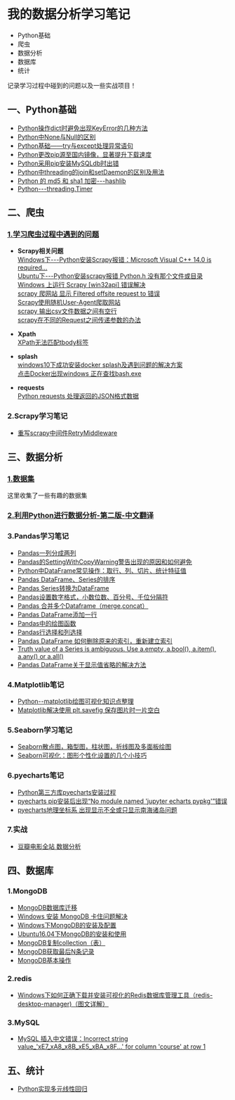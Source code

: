 # 我的数据分析学习笔记
- Python基础
- 爬虫
- 数据分析
- 数据库
- 统计

记录学习过程中碰到的问题以及一些实战项目！

## 一、Python基础
- [Python操作dict时避免出现KeyError的几种方法](https://github.com/dta0502/data-analysis/blob/master/Python%E5%9F%BA%E7%A1%80/Python_%E6%93%8D%E4%BD%9Cdict%E6%97%B6%E9%81%BF%E5%85%8D%E5%87%BA%E7%8E%B0KeyError%E7%9A%84%E5%87%A0%E7%A7%8D%E6%96%B9%E6%B3%95.md)
- [Python中None与Null的区别](https://github.com/dta0502/data-analysis/blob/master/Python%E5%9F%BA%E7%A1%80/Python%E4%B8%ADNone%E4%B8%8ENull%E7%9A%84%E5%8C%BA%E5%88%AB.md)
- [Python基础——try与except处理异常语句](https://github.com/dta0502/data-analysis/blob/master/Python%E5%9F%BA%E7%A1%80/Python%E5%9F%BA%E7%A1%80%E2%80%94%E2%80%94try%E4%B8%8Eexcept%E5%A4%84%E7%90%86%E5%BC%82%E5%B8%B8%E8%AF%AD%E5%8F%A5.md)
- [Python更改pip源至国内镜像，显著提升下载速度](https://github.com/dta0502/data-analysis/blob/master/Python%E5%9F%BA%E7%A1%80/Python%E6%9B%B4%E6%94%B9pip%E6%BA%90%E8%87%B3%E5%9B%BD%E5%86%85%E9%95%9C%E5%83%8F%EF%BC%8C%E6%98%BE%E8%91%97%E6%8F%90%E5%8D%87%E4%B8%8B%E8%BD%BD%E9%80%9F%E5%BA%A6.md)
- [Python采用pip安装MySQLdb时出错](https://github.com/dta0502/data-analysis/blob/master/Python%E5%9F%BA%E7%A1%80/Python%E9%87%87%E7%94%A8pip%E5%AE%89%E8%A3%85MySQLdb%E6%97%B6%E5%87%BA%E9%94%99.md)
- [Python中threading的join和setDaemon的区别及用法](https://github.com/dta0502/data-analysis/blob/master/Python%E5%9F%BA%E7%A1%80/Python%E4%B8%ADthreading%E7%9A%84join%E5%92%8CsetDaemon%E7%9A%84%E5%8C%BA%E5%88%AB%E5%8F%8A%E7%94%A8%E6%B3%95.md)
- [Python 的 md5 和 sha1 加密---hashlib](https://github.com/dta0502/data-analysis/blob/master/Python%E5%9F%BA%E7%A1%80/Python%20%E7%9A%84%20md5%20%E5%92%8C%20sha1%20%E5%8A%A0%E5%AF%86---hashlib.md)
- [Python---threading.Timer](https://github.com/dta0502/data-analysis/blob/master/Python%E5%9F%BA%E7%A1%80/Python---threading.Timer.md)





## 二、爬虫
### [1.学习爬虫过程中遇到的问题](https://github.com/dta0502/data-analysis/tree/master/%E7%88%AC%E8%99%AB/%E9%97%AE%E9%A2%98)
- **Scrapy相关问题**\
[Windows下---Python安装Scrapy报错：Microsoft Visual C++ 14.0 is required...](https://github.com/dta0502/data-analysis/blob/master/%E7%88%AC%E8%99%AB/%E9%97%AE%E9%A2%98/Python%E5%AE%89%E8%A3%85Scrapy%E6%8A%A5%E9%94%99%EF%BC%9AMicrosoft%20Visual%20C%2B%2B%2014.0%20is%20required....md)\
[Ubuntu下---Python安装scrapy报错 Python.h 没有那个文件或目录](https://github.com/dta0502/data-analysis/blob/master/%E7%88%AC%E8%99%AB/%E9%97%AE%E9%A2%98/Python%E5%AE%89%E8%A3%85scrapy%E6%8A%A5%E9%94%99%20Python.h%20%E6%B2%A1%E6%9C%89%E9%82%A3%E4%B8%AA%E6%96%87%E4%BB%B6%E6%88%96%E7%9B%AE%E5%BD%95.md)\
[Windows 上运行 Scrapy [win32api] 错误解决](https://github.com/dta0502/data-analysis/blob/master/%E7%88%AC%E8%99%AB/%E9%97%AE%E9%A2%98/Windows%20%E4%B8%8A%E8%BF%90%E8%A1%8C%20Scrapy%20%5Bwin32api%5D%20%E9%94%99%E8%AF%AF%E8%A7%A3%E5%86%B3.md)\
[scrapy 爬网站 显示 Filtered offsite request to 错误](https://github.com/dta0502/data-analysis/blob/master/%E7%88%AC%E8%99%AB/%E9%97%AE%E9%A2%98/scrapy%20%E7%88%AC%E7%BD%91%E7%AB%99%20%E6%98%BE%E7%A4%BA%20Filtered%20offsite%20request%20to%20%E9%94%99%E8%AF%AF.md)\
[Scrapy使用随机User-Agent爬取网站](https://github.com/dta0502/data-analysis/blob/master/%E7%88%AC%E8%99%AB/%E9%97%AE%E9%A2%98/Scrapy%E4%BD%BF%E7%94%A8%E9%9A%8F%E6%9C%BAUser-Agent%E7%88%AC%E5%8F%96%E7%BD%91%E7%AB%99.md)\
[scrapy 输出csv文件数据之间有空行](https://github.com/dta0502/data-analysis/blob/master/%E7%88%AC%E8%99%AB/%E9%97%AE%E9%A2%98/scrapy%20%E8%BE%93%E5%87%BAcsv%E6%96%87%E4%BB%B6%E6%95%B0%E6%8D%AE%E4%B9%8B%E9%97%B4%E6%9C%89%E7%A9%BA%E8%A1%8C.md)\
[scrapy在不同的Request之间传递参数的办法](https://github.com/dta0502/data-analysis/blob/master/%E7%88%AC%E8%99%AB/%E9%97%AE%E9%A2%98/scrapy%E5%9C%A8%E4%B8%8D%E5%90%8C%E7%9A%84Request%E4%B9%8B%E9%97%B4%E4%BC%A0%E9%80%92%E5%8F%82%E6%95%B0%E7%9A%84%E5%8A%9E%E6%B3%95.md)

- **Xpath**\
[XPath无法匹配tbody标签](https://github.com/dta0502/data-analysis/blob/master/%E7%88%AC%E8%99%AB/%E9%97%AE%E9%A2%98/XPath%E6%97%A0%E6%B3%95%E5%8C%B9%E9%85%8Dtbody%E6%A0%87%E7%AD%BE.md)

- **splash**\
[windows10下成功安装docker splash及遇到问题的解决方案](https://github.com/dta0502/data-analysis/blob/master/%E7%88%AC%E8%99%AB/%E9%97%AE%E9%A2%98/windows10%E4%B8%8B%E6%88%90%E5%8A%9F%E5%AE%89%E8%A3%85docker%20splash%E5%8F%8A%E9%81%87%E5%88%B0%E9%97%AE%E9%A2%98%E7%9A%84%E8%A7%A3%E5%86%B3%E6%96%B9%E6%A1%88.md)\
[点击Docker出现windows 正在查找bash.exe](https://github.com/dta0502/data-analysis/blob/master/%E7%88%AC%E8%99%AB/%E9%97%AE%E9%A2%98/%E7%82%B9%E5%87%BBDocker%E5%87%BA%E7%8E%B0windows%20%E6%AD%A3%E5%9C%A8%E6%9F%A5%E6%89%BEbash.exe.md)

- **requests**\
[Python requests 处理返回的JSON格式数据](https://github.com/dta0502/data-analysis/blob/master/%E7%88%AC%E8%99%AB/%E9%97%AE%E9%A2%98/Python%20requests%20%E5%A4%84%E7%90%86%E8%BF%94%E5%9B%9E%E7%9A%84JSON%E6%A0%BC%E5%BC%8F%E6%95%B0%E6%8D%AE.md)


### 2.Scrapy学习笔记
- [重写scrapy中间件RetryMiddleware](https://github.com/dta0502/data-analysis/blob/master/%E7%88%AC%E8%99%AB/Scrapy%E7%AC%94%E8%AE%B0/%E9%87%8D%E5%86%99scrapy%E4%B8%AD%E9%97%B4%E4%BB%B6%E4%B9%8BRetryMiddleware.md)






## 三、数据分析
### [1.数据集](https://github.com/dta0502/data-analysis/tree/master/%E6%95%B0%E6%8D%AE%E5%88%86%E6%9E%90/%E6%95%B0%E6%8D%AE%E9%9B%86)
这里收集了一些有趣的数据集

### [2.利用Python进行数据分析-第二版-中文翻译](https://github.com/dta0502/data-analysis/tree/master/%E6%95%B0%E6%8D%AE%E5%88%86%E6%9E%90/%E5%88%A9%E7%94%A8Python%E8%BF%9B%E8%A1%8C%E6%95%B0%E6%8D%AE%E5%88%86%E6%9E%90%20%E7%AC%AC%E4%BA%8C%E7%89%88%20%E4%B8%AD%E6%96%87%E7%BF%BB%E8%AF%91)

### 3.Pandas学习笔记
- [Pandas一列分成两列](https://github.com/dta0502/data-analysis/blob/master/%E6%95%B0%E6%8D%AE%E5%88%86%E6%9E%90/Pandas%E5%AD%A6%E4%B9%A0%E7%AC%94%E8%AE%B0/Pandas%E4%B8%80%E5%88%97%E5%88%86%E6%88%90%E4%B8%A4%E5%88%97.md)
- [Pandas的SettingWithCopyWarning警告出现的原因和如何避免](https://github.com/dta0502/data-analysis/blob/master/%E6%95%B0%E6%8D%AE%E5%88%86%E6%9E%90/Pandas%E5%AD%A6%E4%B9%A0%E7%AC%94%E8%AE%B0/Pandas%E7%9A%84SettingWithCopyWarning%E8%AD%A6%E5%91%8A%E5%87%BA%E7%8E%B0%E7%9A%84%E5%8E%9F%E5%9B%A0%E5%92%8C%E5%A6%82%E4%BD%95%E9%81%BF%E5%85%8D.md)
- [Python中DataFrame常见操作：取行、列、切片、统计特征值](https://github.com/dta0502/data-analysis/blob/master/%E6%95%B0%E6%8D%AE%E5%88%86%E6%9E%90/Pandas%E5%AD%A6%E4%B9%A0%E7%AC%94%E8%AE%B0/Python%E4%B8%ADDataFrame%E5%B8%B8%E8%A7%81%E6%93%8D%E4%BD%9C%EF%BC%9A%E5%8F%96%E8%A1%8C%E3%80%81%E5%88%97%E3%80%81%E5%88%87%E7%89%87%E3%80%81%E7%BB%9F%E8%AE%A1%E7%89%B9%E5%BE%81%E5%80%BC.md)
- [Pandas DataFrame、Series的排序](https://github.com/dta0502/data-analysis/blob/master/%E6%95%B0%E6%8D%AE%E5%88%86%E6%9E%90/Pandas%E5%AD%A6%E4%B9%A0%E7%AC%94%E8%AE%B0/Pandas%20DataFrame%E3%80%81Series%E7%9A%84%E6%8E%92%E5%BA%8F.md)
- [Pandas Series转换为DataFrame](https://github.com/dta0502/data-analysis/blob/master/%E6%95%B0%E6%8D%AE%E5%88%86%E6%9E%90/Pandas%E5%AD%A6%E4%B9%A0%E7%AC%94%E8%AE%B0/Pandas%20Series%E8%BD%AC%E6%8D%A2%E4%B8%BADataFrame.md)
- [Pandas设置数字格式，小数位数、百分号、千位分隔符](https://github.com/dta0502/data-analysis/blob/master/%E6%95%B0%E6%8D%AE%E5%88%86%E6%9E%90/Pandas%E5%AD%A6%E4%B9%A0%E7%AC%94%E8%AE%B0/Pandas%E8%AE%BE%E7%BD%AE%E6%95%B0%E5%AD%97%E6%A0%BC%E5%BC%8F%EF%BC%8C%E5%B0%8F%E6%95%B0%E4%BD%8D%E6%95%B0%E3%80%81%E7%99%BE%E5%88%86%E5%8F%B7%E3%80%81%E5%8D%83%E4%BD%8D%E5%88%86%E9%9A%94%E7%AC%A6.md)
- [Pandas 合并多个Dataframe（merge,concat）](https://github.com/dta0502/data-analysis/blob/master/%E6%95%B0%E6%8D%AE%E5%88%86%E6%9E%90/Pandas%E5%AD%A6%E4%B9%A0%E7%AC%94%E8%AE%B0/Pandas%20%E5%90%88%E5%B9%B6%E5%A4%9A%E4%B8%AADataframe%EF%BC%88merge%2Cconcat%EF%BC%89.md)
- [Pandas DataFrame添加一行](https://github.com/dta0502/data-analysis/blob/master/%E6%95%B0%E6%8D%AE%E5%88%86%E6%9E%90/Pandas%E5%AD%A6%E4%B9%A0%E7%AC%94%E8%AE%B0/Pandas%20DataFrame%E6%B7%BB%E5%8A%A0%E4%B8%80%E8%A1%8C.md)
- [Pandas中的绘图函数](https://github.com/dta0502/data-analysis/blob/master/%E6%95%B0%E6%8D%AE%E5%88%86%E6%9E%90/Pandas%E5%AD%A6%E4%B9%A0%E7%AC%94%E8%AE%B0/Pandas%E4%B8%AD%E7%9A%84%E7%BB%98%E5%9B%BE%E5%87%BD%E6%95%B0/Pandas%E4%B8%AD%E7%9A%84%E7%BB%98%E5%9B%BE%E5%87%BD%E6%95%B0.md)
- [Pandas行选择和列选择](https://github.com/dta0502/data-analysis/blob/master/%E6%95%B0%E6%8D%AE%E5%88%86%E6%9E%90/Pandas%E5%AD%A6%E4%B9%A0%E7%AC%94%E8%AE%B0/Pandas%E8%A1%8C%E9%80%89%E6%8B%A9%E5%92%8C%E5%88%97%E9%80%89%E6%8B%A9.md)
- [Pandas DataFrame 如何删除原来的索引，重新建立索引](https://github.com/dta0502/data-analysis/blob/master/%E6%95%B0%E6%8D%AE%E5%88%86%E6%9E%90/Pandas%E5%AD%A6%E4%B9%A0%E7%AC%94%E8%AE%B0/Pandas%20DataFrame%20%E5%A6%82%E4%BD%95%E5%88%A0%E9%99%A4%E5%8E%9F%E6%9D%A5%E7%9A%84%E7%B4%A2%E5%BC%95%EF%BC%8C%E9%87%8D%E6%96%B0%E5%BB%BA%E7%AB%8B%E7%B4%A2%E5%BC%95.md)
- [Truth value of a Series is ambiguous. Use a.empty, a.bool(), a.item(), a.any() or a.all()](https://github.com/dta0502/data-analysis/blob/master/%E6%95%B0%E6%8D%AE%E5%88%86%E6%9E%90/Pandas%E5%AD%A6%E4%B9%A0%E7%AC%94%E8%AE%B0/Truth%20value%20of%20a%20Series%20is%20ambiguous.%20Use%20a.empty%2C%20a.bool()%2C%20a.item()%2C%20a.any()%20or%20a.all().md)
- [Pandas DataFrame关于显示值省略的解决方法](https://github.com/dta0502/data-analysis/blob/master/%E6%95%B0%E6%8D%AE%E5%88%86%E6%9E%90/Pandas%E5%AD%A6%E4%B9%A0%E7%AC%94%E8%AE%B0/Pandas%20DataFrame%E5%85%B3%E4%BA%8E%E6%98%BE%E7%A4%BA%E5%80%BC%E7%9C%81%E7%95%A5%E7%9A%84%E8%A7%A3%E5%86%B3%E6%96%B9%E6%B3%95/Pandas%20DataFrame%E5%85%B3%E4%BA%8E%E6%98%BE%E7%A4%BA%E5%80%BC%E7%9C%81%E7%95%A5%E7%9A%84%E8%A7%A3%E5%86%B3%E6%96%B9%E6%B3%95.md)

### 4.Matplotlib笔记
- [Python--matplotlib绘图可视化知识点整理](https://github.com/dta0502/data-analysis/blob/master/%E6%95%B0%E6%8D%AE%E5%88%86%E6%9E%90/Matplotlib%E7%AC%94%E8%AE%B0/Python--matplotlib%E7%BB%98%E5%9B%BE%E5%8F%AF%E8%A7%86%E5%8C%96%E7%9F%A5%E8%AF%86%E7%82%B9%E6%95%B4%E7%90%86/Python--matplotlib%E7%BB%98%E5%9B%BE%E5%8F%AF%E8%A7%86%E5%8C%96%E7%9F%A5%E8%AF%86%E7%82%B9%E6%95%B4%E7%90%86.md)
- [Matplotlib解决使用 plt.savefig 保存图片时一片空白](https://github.com/dta0502/data-analysis/blob/master/%E6%95%B0%E6%8D%AE%E5%88%86%E6%9E%90/Matplotlib%E7%AC%94%E8%AE%B0/Matplotlib%E8%A7%A3%E5%86%B3%E4%BD%BF%E7%94%A8%20plt.savefig%20%E4%BF%9D%E5%AD%98%E5%9B%BE%E7%89%87%E6%97%B6%E4%B8%80%E7%89%87%E7%A9%BA%E7%99%BD.md)

### 5.Seaborn学习笔记
- [Seaborn散点图，箱型图，柱状图，折线图及多面板绘图](https://github.com/dta0502/data-analysis/blob/master/%E6%95%B0%E6%8D%AE%E5%88%86%E6%9E%90/Seaborn/Seaborn%E6%95%A3%E7%82%B9%E5%9B%BE%EF%BC%8C%E7%AE%B1%E5%9E%8B%E5%9B%BE%EF%BC%8C%E6%9F%B1%E7%8A%B6%E5%9B%BE%EF%BC%8C%E6%8A%98%E7%BA%BF%E5%9B%BE%E5%8F%8A%E5%A4%9A%E9%9D%A2%E6%9D%BF%E7%BB%98%E5%9B%BE.ipynb)
- [Seaborn可视化：图形个性化设置的几个小技巧](https://github.com/dta0502/data-analysis/blob/master/%E6%95%B0%E6%8D%AE%E5%88%86%E6%9E%90/Seaborn/Seaborn%E5%8F%AF%E8%A7%86%E5%8C%96%EF%BC%9A%E5%9B%BE%E5%BD%A2%E4%B8%AA%E6%80%A7%E5%8C%96%E8%AE%BE%E7%BD%AE%E7%9A%84%E5%87%A0%E4%B8%AA%E5%B0%8F%E6%8A%80%E5%B7%A7.ipynb)

### 6.pyecharts笔记
- [Python第三方库pyecharts安装过程](https://github.com/dta0502/data-analysis/blob/master/%E6%95%B0%E6%8D%AE%E5%88%86%E6%9E%90/pyecharts%E7%AC%94%E8%AE%B0/Python%E7%AC%AC%E4%B8%89%E6%96%B9%E5%BA%93pyecharts%E5%AE%89%E8%A3%85%E8%BF%87%E7%A8%8B.md)
- [pyecharts pip安装后出现“No module named 'jupyter echarts pypkg'”错误](https://github.com/dta0502/data-analysis/blob/master/%E6%95%B0%E6%8D%AE%E5%88%86%E6%9E%90/pyecharts%E7%AC%94%E8%AE%B0/pyecharts%20pip%E5%AE%89%E8%A3%85%E5%90%8E%E5%87%BA%E7%8E%B0%E2%80%9CNo%20module%20named%20'jupyter%20echarts%20pypkg'%E2%80%9D%E9%94%99%E8%AF%AF.md)
- [pyecharts地理坐标系 出现显示不全或只显示南海诸岛问题](https://github.com/dta0502/data-analysis/blob/master/%E6%95%B0%E6%8D%AE%E5%88%86%E6%9E%90/pyecharts%E7%AC%94%E8%AE%B0/pyecharts%E5%9C%B0%E7%90%86%E5%9D%90%E6%A0%87%E7%B3%BB%20%E5%87%BA%E7%8E%B0%E6%98%BE%E7%A4%BA%E4%B8%8D%E5%85%A8%E6%88%96%E5%8F%AA%E6%98%BE%E7%A4%BA%E5%8D%97%E6%B5%B7%E8%AF%B8%E5%B2%9B%E9%97%AE%E9%A2%98.md)

### 7.实战
- [豆瓣电影全站 数据分析](https://zhuanlan.zhihu.com/p/45316055)







## 四、数据库
### 1.MongoDB
- [MongoDB数据库迁移](https://github.com/dta0502/data-analysis/blob/master/%E6%95%B0%E6%8D%AE%E5%BA%93/MongoDB/MongoDB%E6%95%B0%E6%8D%AE%E5%BA%93%E8%BF%81%E7%A7%BB.md)
- [Windows 安装 MongoDB 卡住问题解决](https://github.com/dta0502/data-analysis/blob/master/%E6%95%B0%E6%8D%AE%E5%BA%93/MongoDB/%E9%97%AE%E9%A2%98/Windows%20%E5%AE%89%E8%A3%85%20MongoDB%20%E5%8D%A1%E4%BD%8F%E9%97%AE%E9%A2%98%E8%A7%A3%E5%86%B3.md)
- [Windows下MongoDB的安装及配置](https://github.com/dta0502/data-analysis/blob/master/%E6%95%B0%E6%8D%AE%E5%BA%93/MongoDB/%E9%97%AE%E9%A2%98/Windows%E4%B8%8BMongoDB%E7%9A%84%E5%AE%89%E8%A3%85%E5%8F%8A%E9%85%8D%E7%BD%AE.md)
- [Ubuntu16.04下MongoDB的安装和使用](https://github.com/dta0502/data-analysis/blob/master/%E6%95%B0%E6%8D%AE%E5%BA%93/MongoDB/Ubuntu16.04%E4%B8%8BMongoDB%E7%9A%84%E5%AE%89%E8%A3%85%E5%92%8C%E4%BD%BF%E7%94%A8.md)
- [MongoDB复制collection（表）](https://github.com/dta0502/data-analysis/blob/master/%E6%95%B0%E6%8D%AE%E5%BA%93/MongoDB/MongoDB%E5%A4%8D%E5%88%B6collection%EF%BC%88%E8%A1%A8%EF%BC%89.md)
- [MongoDB获取最后N条记录](https://github.com/dta0502/data-analysis/blob/master/%E6%95%B0%E6%8D%AE%E5%BA%93/MongoDB/MongoDB%E8%8E%B7%E5%8F%96%E6%9C%80%E5%90%8EN%E6%9D%A1%E8%AE%B0%E5%BD%95.md)
- [MongoDB基本操作](https://steamcn.com/forum.php?mod=viewthread&tid=187323&highlight=%B9%D2%BF%A8)

### 2.redis
- [Windows下如何正确下载并安装可视化的Redis数据库管理工具（redis-desktop-manager)（图文详解）](https://github.com/dta0502/data-analysis/blob/master/%E6%95%B0%E6%8D%AE%E5%BA%93/redis/Windows%E4%B8%8B%E5%A6%82%E4%BD%95%E6%AD%A3%E7%A1%AE%E4%B8%8B%E8%BD%BD%E5%B9%B6%E5%AE%89%E8%A3%85%E5%8F%AF%E8%A7%86%E5%8C%96%E7%9A%84Redis%E6%95%B0%E6%8D%AE%E5%BA%93%E7%AE%A1%E7%90%86%E5%B7%A5%E5%85%B7.md)

### 3.MySQL
- [MySQL 插入中文错误：Incorrect string value_'xE7_xA8_x8B_xE5_xBA_x8F...' for column 'course' at row 1](https://github.com/dta0502/data-analysis/blob/master/%E6%95%B0%E6%8D%AE%E5%BA%93/MySQL/MySQL%20%E6%8F%92%E5%85%A5%E4%B8%AD%E6%96%87%E9%94%99%E8%AF%AF%EF%BC%9AIncorrect%20string%20value_%20'_xE7_xA8_x8B_xE5_xBA_x8F...'%20for%20column%20'course'%20at%20row%201/MySQL%20%E6%8F%92%E5%85%A5%E4%B8%AD%E6%96%87%E9%94%99%E8%AF%AF%EF%BC%9AIncorrect%20string%20value_%20'_xE7_xA8_x8B_xE5_xBA_x8F...'%20for%20column%20'course'%20at%20row%201.md)



## 五、统计

- [Python实现多元线性回归](https://github.com/dta0502/data-analysis/blob/master/%E7%BB%9F%E8%AE%A1/Python%E5%AE%9E%E7%8E%B0%E5%A4%9A%E5%85%83%E7%BA%BF%E6%80%A7%E5%9B%9E%E5%BD%92/Python%E5%AE%9E%E7%8E%B0%E5%A4%9A%E5%85%83%E7%BA%BF%E6%80%A7%E5%9B%9E%E5%BD%92.ipynb)


